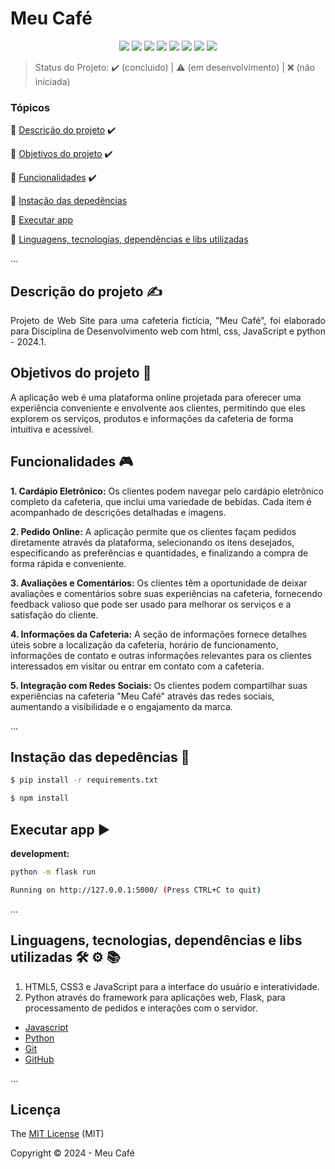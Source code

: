 <h1>Meu Café</h1> 

<p align="center">
  <img src="https://img.shields.io/static/v1?label=HTML&message=5&color=e34f26&style=for-the-badge&logo=html5"/>
  <img src="https://img.shields.io/static/v1?label=CSS&message=3&color=1572b6&style=for-the-badge&logo=css3"/>
  <img src="http://img.shields.io/static/v1?label=javascript&message=ES6&color=f7df1e&style=for-the-badge&logo=javascript"/>
  <img src="http://img.shields.io/static/v1?label=python&message=3.12&color=blue&style=for-the-badge&logo=nodedotjs"/>
  <img src="http://img.shields.io/static/v1?label=Git&message=2.45.2&color=f05032&style=for-the-badge&logo=git"/>
  <img src="http://img.shields.io/static/v1?label=GitHub&message=2024&color=181717&style=for-the-badge&logo=github"/>
  <img src="http://img.shields.io/static/v1?label=STATUS&message=CONCLUIDO&color=green&style=for-the-badge"/>
  <img src="http://img.shields.io/static/v1?label=License&message=MIT&color=green&style=for-the-badge"/>
</p>

> Status do Projeto: :heavy_check_mark: (concluido) | :warning: (em desenvolvimento) | :x: (não iniciada)

### Tópicos 

:small_blue_diamond: [Descrição do projeto](#descrição-do-projeto-writing_hand) :heavy_check_mark:

:small_blue_diamond: [Objetivos do projeto](#objetivos-do-projeto-dart) :heavy_check_mark:

:small_blue_diamond: [Funcionalidades](#funcionalidades-video_game) :heavy_check_mark:

:small_blue_diamond: [Instação das depedências](#instação-das-depedências-arrow_down_small) 

:small_blue_diamond: [Executar app](#executar-app-arrow_forward)

:small_blue_diamond: [Linguagens, tecnologias, dependências e libs utilizadas](#linguagens-tecnologias-dependências-e-libs-utilizadas-hammer_and_wrench-gear-books)


... 

## Descrição do projeto :writing_hand:

<p align="justify">
  Projeto de Web Site para uma cafeteria fictícia, "Meu Café", foi elaborado para Disciplina de Desenvolvimento web com html, css, JavaScript e python - 2024.1.
</p>


## Objetivos do projeto :dart:

<p align="justify">

A aplicação web é uma plataforma online projetada para oferecer uma experiência conveniente e envolvente aos clientes, permitindo que eles explorem os serviços, produtos e informações da cafeteria de forma intuitiva e acessível.

</p>


## Funcionalidades :video_game:

**1. Cardápio Eletrônico:** Os clientes podem navegar pelo cardápio eletrônico completo da cafeteria, que inclui uma variedade de bebidas. Cada item é acompanhado de descrições detalhadas e imagens.

**2. Pedido Online:** A aplicação permite que os clientes façam pedidos diretamente através da plataforma, selecionando os itens desejados, especificando as preferências e quantidades, e finalizando a compra de forma rápida e conveniente.

**3. Avaliações e Comentários:** 
Os clientes têm a oportunidade de deixar avaliações e comentários sobre suas experiências na cafeteria, fornecendo feedback valioso que pode ser usado para melhorar os serviços e a satisfação do cliente.

**4. Informações da Cafeteria:** A seção de informações fornece detalhes úteis sobre a localização da cafeteria, horário de funcionamento, informações de contato e outras informações relevantes para os clientes interessados em visitar ou entrar em contato com a cafeteria.

**5. Integração com Redes Sociais:** Os clientes podem compartilhar suas experiências na cafeteria "Meu Café" através das redes sociais, aumentando a visibilidade e o engajamento da marca.

... 



## Instação das depedências :arrow_down_small:

```bash
$ pip install -r requirements.txt

```

```bash
$ npm install

```


## Executar app :arrow_forward:

**development:**
```bash
python -m flask run
```

```bash
Running on http://127.0.0.1:5000/ (Press CTRL+C to quit)
```

... 

## Linguagens, tecnologias, dependências e libs utilizadas :hammer_and_wrench: :gear: :books:

1. HTML5, CSS3 e JavaScript para a interface do usuário e interatividade.
2. Python através do framework para aplicações web, Flask, para processamento de pedidos e interações
com o servidor.


- [Javascript](https://developer.mozilla.org/pt-BR/docs/Web/JavaScript)
- [Python](https://www.python.org/downloads/)
- [Git](https://git-scm.com/downloads)
- [GitHub](https://github.com/)

...


## Licença 

The [MIT License]() (MIT)

Copyright :copyright: 2024 - Meu Café


